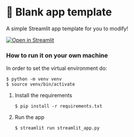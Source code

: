 # 🎈 Blank app template

A simple Streamlit app template for you to modify!

[![Open in Streamlit](https://static.streamlit.io/badges/streamlit_badge_black_white.svg)](https://blank-app-template.streamlit.app/)

### How to run it on your own machine
In order to set the virtual environment do:
   ```
   $ python -m venv venv
   $ source venv/bin/activate
   ```

1. Install the requirements

   ```
   $ pip install -r requirements.txt
   ```

2. Run the app

   ```
   $ streamlit run streamlit_app.py
   ```
